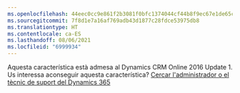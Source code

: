 ```yaml
---
ms.openlocfilehash: 44eec0cc9e861f2b3081f0bfc1374044cf44b8f9ec67e1de65cd29cc27f9ad2e
ms.sourcegitcommit: 7f8d1e7a16af769adb43d1877c28fdce53975db8
ms.translationtype: HT
ms.contentlocale: ca-ES
ms.lasthandoff: 08/06/2021
ms.locfileid: "6999934"
---
```

Aquesta característica està admesa al Dynamics CRM Online 2016 Update 1. Us interessa aconseguir aquesta característica? [Cercar l'administrador o el tècnic de suport del Dynamics 365](/dynamics365/customerengagement/on-premises/basics/find-administrator-support)